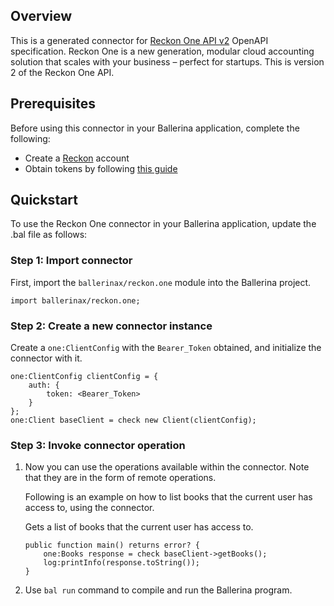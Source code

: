## Overview
This is a generated connector for [Reckon One API v2](https://developer.reckon.com/api-details#api=reckon-one-api-v2) OpenAPI specification.
Reckon One is a new generation, modular cloud accounting solution that scales with your business – perfect for startups. This is version 2 of the Reckon One API.

## Prerequisites

Before using this connector in your Ballerina application, complete the following:

* Create a [Reckon](https://developer.reckon.com) account
* Obtain tokens by following [this guide](https://developer.reckon.com/get-started)
 
## Quickstart

To use the Reckon One connector in your Ballerina application, update the .bal file as follows:

### Step 1: Import connector
First, import the `ballerinax/reckon.one` module into the Ballerina project.
```ballerina
import ballerinax/reckon.one;
```

### Step 2: Create a new connector instance
Create a `one:ClientConfig` with the `Bearer_Token` obtained, and initialize the connector with it.
```ballerina
one:ClientConfig clientConfig = {
    auth: {
        token: <Bearer_Token>
    }
};
one:Client baseClient = check new Client(clientConfig);
```

### Step 3: Invoke connector operation
1. Now you can use the operations available within the connector. Note that they are in the form of remote operations.

    Following is an example on how to list books that the current user has access to, using the connector.

    Gets a list of books that the current user has access to.

    ```ballerina
    public function main() returns error? {
        one:Books response = check baseClient->getBooks();
        log:printInfo(response.toString());
    }
    ``` 

2. Use `bal run` command to compile and run the Ballerina program.
